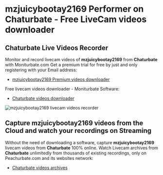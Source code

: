 # mzjuicybootay2169 Performer on Chaturbate - Free LiveCam videos downloader

## Chaturbate Live Videos Recorder

Monitor and record livecam videos of **mzjuicybootay2169** from **Chaturbate** with Moniturbate.com
Get a premium trial for free by just and only registering with your Email address:
* [mzjuicybootay2169 Premium videos downloader](https://moniturbate.com/request-demo-licence-key.html)

Free livecam videos downloader - Moniturbate Software:
* [Chaturbate videos downloader](https://moniturbate.com/moniturbate-download-software.html)

![mzjuicybootay2169 livecam videos recorder](https://peachurnet.com/templates/moniturbate-software.png)


## Capture mzjuicybootay2169 videos from the Cloud and watch your recordings on Streaming

Without the need of downloading a software, capture **mzjuicybootay2169** livecam videos from **Chaturbate** 100% online.
Watch Livecam archives from **Chaturbate** unlimitedly from thousands of existing recordings, only on Peachurbate.com and its websites network:
* [Chaturbate videos archives](https://peachurnet.com/)